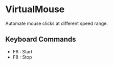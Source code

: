 # VirtualMouse
Automate mouse clicks at different speed range.



## Keyboard Commands
- F6 : Start
- F8 : Stop
